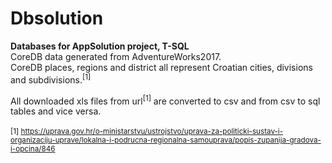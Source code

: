 # Dbsolution
<b>Databases for AppSolution project, T-SQL</b></br>
CoreDB data generated from AdventureWorks2017.</br>
CoreDB places, regions and district all represent Croatian cities, divisions and subdivisions.<sup>[1]</sup></br>

All downloaded xls files from url<sup>[1]</sup> are converted to csv and from csv to sql tables and vice versa.</br></br>
<sup>[1] https://uprava.gov.hr/o-ministarstvu/ustrojstvo/uprava-za-politicki-sustav-i-organizaciju-uprave/lokalna-i-podrucna-regionalna-samouprava/popis-zupanija-gradova-i-opcina/846</sup>


